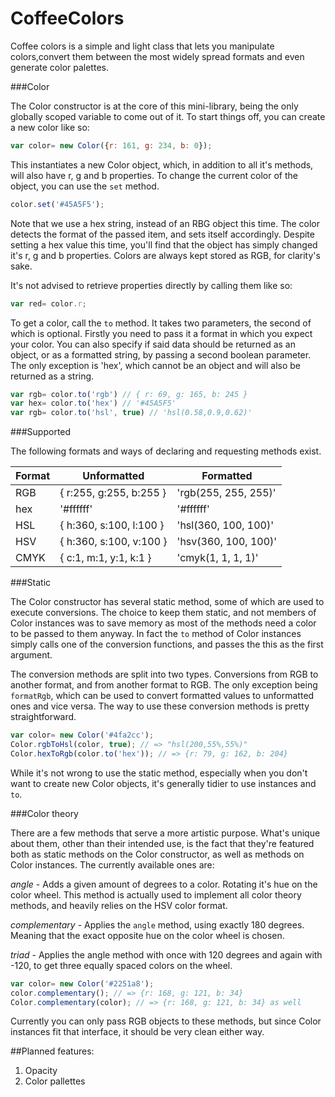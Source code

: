 # CoffeeColors
Coffee colors is a simple and light class that lets you manipulate colors,convert them between
the most widely spread formats and even generate color palettes.

###Color

The Color constructor is at the core of this mini-library, being the only globally scoped variable
to come out of it. To start things off, you can create a new color like so:

```javascript
var color= new Color({r: 161, g: 234, b: 0});
```

This instantiates a new Color object, which, in addition to all it's methods, will also have
r, g and b properties. To change the current color of the object, you can use the `set` method.

```javascript
color.set('#45A5F5');
```

Note that we use a hex string, instead of an RBG object this time. The color detects the format
of the passed item, and sets itself accordingly. Despite setting a hex value this time, you'll
find that the object has simply changed it's r, g and b properties. Colors are always kept stored
as RGB, for clarity's sake.

It's not advised to retrieve properties directly by calling them like so:

```javascript
var red= color.r;
```

To get a color, call the `to` method. It takes two parameters, the second of which is optional.
Firstly you need to pass it a format in which you expect your color. You can also specify if said
data should be returned as an object, or as a formatted string, by passing a second boolean parameter.
The only exception is 'hex', which cannot be an object and will also be returned as a string.

```javascript
var rgb= color.to('rgb') // { r: 69, g: 165, b: 245 }
var hex= color.to('hex') // '#45A5F5'
var rgb= color.to('hsl', true) // 'hsl(0.58,0.9,0.62)'
```

###Supported

The following formats and ways of declaring and requesting methods exist.

Format | Unformatted | Formatted
--- | --- | ---
RGB | { r:255, g:255, b:255 } | 'rgb(255, 255, 255)'
hex | '#ffffff' | '#ffffff'
HSL | { h:360, s:100, l:100 } | 'hsl(360, 100, 100)'
HSV | { h:360, s:100, v:100 } | 'hsv(360, 100, 100)'
CMYK| { c:1, m:1, y:1, k:1 } | 'cmyk(1, 1, 1, 1)'

###Static

The Color constructor has several static method, some of which are used
to execute conversions. The choice to keep them static, and not members of
Color instances was to save memory as most of the methods need a color to be
passed to them anyway. In fact the `to` method of Color instances simply calls
one of the conversion functions, and passes the this as the first argument.

The conversion methods are split into two types. Conversions from RGB to another format, and from another format to RGB. The only exception being `formatRgb`, which can be used to convert formatted values to unformatted ones and vice versa. The way to use these conversion methods is pretty straightforward.

```javascript
var color= new Color('#4fa2cc');
Color.rgbToHsl(color, true); // => "hsl(200,55%,55%)"
Color.hexToRgb(color.to('hex')); // => {r: 79, g: 162, b: 204}
```
While it's not wrong to use the static method, especially when you don't want to create new Color objects, it's generally tidier to use instances and `to`.

###Color theory

There are a few methods that serve a more artistic purpose. What's unique about them, other than their intended use, is the fact that they're featured both as static methods on the Color constructor, as well as
methods on Color instances. The currently available ones are:

*angle* - Adds a given amount of degrees to a color. Rotating it's hue on the color wheel. This method is actually used to implement all color theory methods, and heavily relies on the HSV color format.

*complementary* - Applies the `angle` method, using exactly 180 degrees. Meaning that the exact opposite hue on the color wheel is chosen.

*triad* - Applies the angle method with once with 120 degrees and again with -120, to get three equally spaced colors on the wheel.

```javascript
var color= new Color('#2251a8');
color.complementary(); // => {r: 168, g: 121, b: 34}
Color.complementary(color); // => {r: 168, g: 121, b: 34} as well
```
Currently you can only pass RGB objects to these methods, but since Color instances fit that interface, it should be very clean either way.

##Planned features:

1. Opacity
2. Color pallettes
